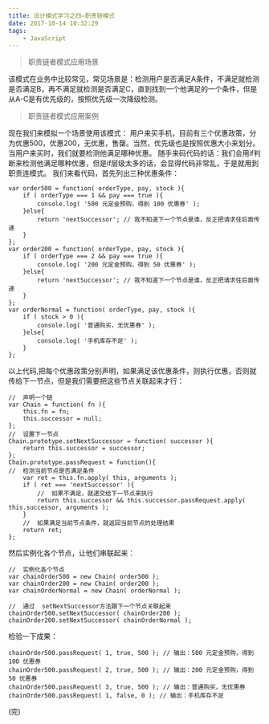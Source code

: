 ```yaml
---
title: 设计模式学习之四—职责链模式
date: 2017-10-14 10:32:29
tags:
	- JavaScript
---
```


> 职责链者模式应用场景

该模式在业务中比较常见，常见场景是：检测用户是否满足A条件，不满足就检测是否满足B，再不满足就检测是否满足C，直到找到一个他满足的一个条件，但是从A-C是有优先级的，按照优先级一次降级检测。

> 职责链者模式应用案例

现在我们来模拟一个场景使用该模式：
用户来买手机，目前有三个优惠政策，分为优惠500，优惠200，无优惠，售罄。当然，优先级也是按照优惠大小来划分。当用户来买时，我们就要检测他满足哪种优惠。
随手来码代码的话：我们会用if判断来检测他满足哪种优惠，但是if层级太多的话，会显得代码非常乱，于是就用到职责连模式。
我们来看代码，首先列出三种优惠条件：

```
var order500 = function( orderType, pay, stock ){
	if ( orderType === 1 && pay === true ){
		console.log( '500 元定金预购，得到 100 优惠券' );
	}else{
		return 'nextSuccessor'; // 我不知道下一个节点是谁，反正把请求往后面传递
	}
};
var order200 = function( orderType, pay, stock ){
	if ( orderType === 2 && pay === true ){
		console.log( '200 元定金预购，得到 50 优惠券' );
	}else{
		return 'nextSuccessor'; // 我不知道下一个节点是谁，反正把请求往后面传递
	}
};
var orderNormal = function( orderType, pay, stock ){
	if ( stock > 0 ){
		console.log( '普通购买，无优惠券' );
	}else{
		console.log( '手机库存不足' );
	}
};
```

以上代码,把每个优惠政策分别声明，如果满足该优惠条件，则执行优惠，否则就传给下一节点，但是我们需要把这些节点关联起来才行：

```
//  声明一个链
var Chain = function( fn ){
	this.fn = fn;
	this.successor = null;
};
//  设置下一节点
Chain.prototype.setNextSuccessor = function( successor ){
	return this.successor = successor;
};
Chain.prototype.passRequest = function(){
//  检测当前节点是否满足条件
	var ret = this.fn.apply( this, arguments );
	if ( ret === 'nextSuccessor' ){
        //  如果不满足，就递交给下一节点来执行
		return this.successor && this.successor.passRequest.apply( this.successor, arguments );
	}
    //  如果满足当前节点条件，就返回当前节点的处理结果
	return ret;
};
```

然后实例化各个节点，让他们串联起来：
```
//  实例化各个节点
var chainOrder500 = new Chain( order500 );
var chainOrder200 = new Chain( order200 );
var chainOrderNormal = new Chain( orderNormal );

//  通过	setNextSuccessor方法跟下一个节点关联起来
chainOrder500.setNextSuccessor( chainOrder200 );
chainOrder200.setNextSuccessor( chainOrderNormal );
```

检验一下成果：
```
chainOrder500.passRequest( 1, true, 500 ); // 输出：500 元定金预购，得到 100 优惠券
chainOrder500.passRequest( 2, true, 500 ); // 输出：200 元定金预购，得到 50 优惠券
chainOrder500.passRequest( 3, true, 500 ); // 输出：普通购买，无优惠券
chainOrder500.passRequest( 1, false, 0 ); // 输出：手机库存不足
```

(完)